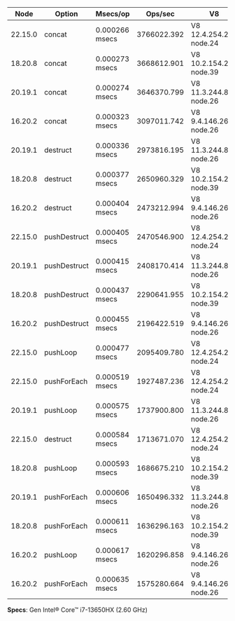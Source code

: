 | Node    | Option       | Msecs/op       | Ops/sec     | V8                     |
| ------- | ------------ | -------------- | ----------- | ---------------------- |
| 22.15.0 | concat       | 0.000266 msecs | 3766022.392 | V8 12.4.254.21-node.24 |
| 18.20.8 | concat       | 0.000273 msecs | 3668612.901 | V8 10.2.154.26-node.39 |
| 20.19.1 | concat       | 0.000274 msecs | 3646370.799 | V8 11.3.244.8-node.26  |
| 16.20.2 | concat       | 0.000323 msecs | 3097011.742 | V8 9.4.146.26-node.26  |
| 20.19.1 | destruct     | 0.000336 msecs | 2973816.195 | V8 11.3.244.8-node.26  |
| 18.20.8 | destruct     | 0.000377 msecs | 2650960.329 | V8 10.2.154.26-node.39 |
| 16.20.2 | destruct     | 0.000404 msecs | 2473212.994 | V8 9.4.146.26-node.26  |
| 22.15.0 | pushDestruct | 0.000405 msecs | 2470546.900 | V8 12.4.254.21-node.24 |
| 20.19.1 | pushDestruct | 0.000415 msecs | 2408170.414 | V8 11.3.244.8-node.26  |
| 18.20.8 | pushDestruct | 0.000437 msecs | 2290641.955 | V8 10.2.154.26-node.39 |
| 16.20.2 | pushDestruct | 0.000455 msecs | 2196422.519 | V8 9.4.146.26-node.26  |
| 22.15.0 | pushLoop     | 0.000477 msecs | 2095409.780 | V8 12.4.254.21-node.24 |
| 22.15.0 | pushForEach  | 0.000519 msecs | 1927487.236 | V8 12.4.254.21-node.24 |
| 20.19.1 | pushLoop     | 0.000575 msecs | 1737900.800 | V8 11.3.244.8-node.26  |
| 22.15.0 | destruct     | 0.000584 msecs | 1713671.070 | V8 12.4.254.21-node.24 |
| 18.20.8 | pushLoop     | 0.000593 msecs | 1686675.210 | V8 10.2.154.26-node.39 |
| 20.19.1 | pushForEach  | 0.000606 msecs | 1650496.332 | V8 11.3.244.8-node.26  |
| 18.20.8 | pushForEach  | 0.000611 msecs | 1636296.163 | V8 10.2.154.26-node.39 |
| 16.20.2 | pushLoop     | 0.000617 msecs | 1620296.858 | V8 9.4.146.26-node.26  |
| 16.20.2 | pushForEach  | 0.000635 msecs | 1575280.664 | V8 9.4.146.26-node.26  |

**Specs**: Gen Intel® Core™ i7-13650HX (2.60 GHz)